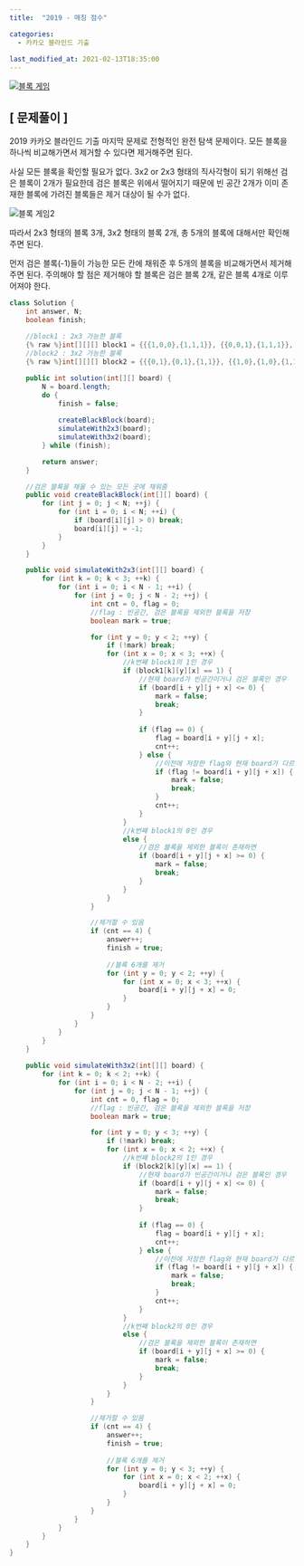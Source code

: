```yaml
---
title:  "2019 - 매칭 점수"

categories:
  - 카카오 블라인드 기출
  
last_modified_at: 2021-02-13T18:35:00
---
```


[![블록 게임](https://user-images.githubusercontent.com/53072057/107844231-090abf80-6e15-11eb-95c4-4d6d372d3868.JPG)](https://programmers.co.kr/learn/courses/30/lessons/42894#)  

<h2>[ 문제풀이 ]</h2>  
2019 카카오 블라인드 기출 마지막 문제로 전형적인 완전 탐색 문제이다. 모든 블록을 하나씩 비교해가면서 제거할 수 있다면 제거해주면 된다.  

사실 모든 블록을 확인할 필요가 없다. 3x2 or 2x3 형태의 직사각형이 되기 위해선 검은 블록이 2개가 필요한데 검은 블록은 위에서 떨어지기 때문에 빈 공간 2개가 이미 존재한 블록에 가려진 블록들은 제거 대상이 될 수가 없다.  

![블록 게임2](https://user-images.githubusercontent.com/53072057/107844232-0a3bec80-6e15-11eb-965b-7eacccefa5d1.JPG)  

따라서 2x3 형태의 블록 3개, 3x2 형태의 블록 2개, 총 5개의 블록에 대해서만 확인해주면 된다.  

먼저 검은 블록(-1)들이 가능한 모든 칸에 채워준 후 5개의 블록을 비교해가면서 제거해주면 된다. 주의해야 할 점은 제거해야 할 블록은 검은 블록 2개, 같은 블록 4개로 이루어져야 한다.  

```java
class Solution {
	int answer, N;
	boolean finish;
	
	//block1 : 2x3 가능한 블록
	{% raw %}int[][][] block1 = {{{1,0,0},{1,1,1}}, {{0,0,1},{1,1,1}}, {{0,1,0},{1,1,1}}};{% endraw %}
	//block2 : 3x2 가능한 블록
	{% raw %}int[][][] block2 = {{{0,1},{0,1},{1,1}}, {{1,0},{1,0},{1,1}}};{% endraw %}

	public int solution(int[][] board) {
		N = board.length;
		do {
			finish = false;
			
			createBlackBlock(board);
			simulateWith2x3(board);
			simulateWith3x2(board);
		} while (finish);

		return answer;
	}

	//검은 블록을 채울 수 있는 모든 곳에 채워줌
	public void createBlackBlock(int[][] board) {
		for (int j = 0; j < N; ++j) {
			for (int i = 0; i < N; ++i) {
				if (board[i][j] > 0) break;
				board[i][j] = -1;
			}
		}
	}

	public void simulateWith2x3(int[][] board) {
		for (int k = 0; k < 3; ++k) {
			for (int i = 0; i < N - 1; ++i) {
				for (int j = 0; j < N - 2; ++j) {
					int cnt = 0, flag = 0;
					//flag : 빈공간, 검은 블록을 제외한 블록을 저장
					boolean mark = true;

					for (int y = 0; y < 2; ++y) {
						if (!mark) break;
						for (int x = 0; x < 3; ++x) {
							//k번째 block1의 1인 경우
							if (block1[k][y][x] == 1) {
								//현재 board가 빈공간이거나 검은 블록인 경우
								if (board[i + y][j + x] <= 0) {
									mark = false;
									break;
								}
								
								if (flag == 0) {
									flag = board[i + y][j + x];
									cnt++;
								} else {
									//이전에 저장한 flag와 현재 board가 다르면
									if (flag != board[i + y][j + x]) {
										mark = false;
										break;
									}
									cnt++;
								}
							} 
							//k번째 block1의 0인 경우
							else {
								//검은 블록을 제외한 블록이 존재하면
								if (board[i + y][j + x] >= 0) {
									mark = false;
									break;
								}
							}
						}
					}

					//제거할 수 있음
					if (cnt == 4) {
						answer++;
						finish = true;
						
						//블록 6개를 제거
						for (int y = 0; y < 2; ++y) {
							for (int x = 0; x < 3; ++x) {
								board[i + y][j + x] = 0;
							}
						}
					}
				}
			}
		}
	}
	
	public void simulateWith3x2(int[][] board) {
		for (int k = 0; k < 2; ++k) {
			for (int i = 0; i < N - 2; ++i) {
				for (int j = 0; j < N - 1; ++j) {
					int cnt = 0, flag = 0;
					//flag : 빈공간, 검은 블록을 제외한 블록을 저장
					boolean mark = true;

					for (int y = 0; y < 3; ++y) {
						if (!mark) break;
						for (int x = 0; x < 2; ++x) {
							//k번째 block2의 1인 경우
							if (block2[k][y][x] == 1) {
								//현재 board가 빈공간이거나 검은 블록인 경우
								if (board[i + y][j + x] <= 0) {
									mark = false;
									break;
								}
								
								if (flag == 0) {
									flag = board[i + y][j + x];
									cnt++;
								} else {
									//이전에 저장한 flag와 현재 board가 다르면
									if (flag != board[i + y][j + x]) {
										mark = false;
										break;
									}
									cnt++;
								}
							} 
							//k번째 block2의 0인 경우
							else {
								//검은 블록을 제외한 블록이 존재하면
								if (board[i + y][j + x] >= 0) {
									mark = false;
									break;
								}
							}
						}
					}

					//제거할 수 있음
					if (cnt == 4) {
						answer++;
						finish = true;
						
						//블록 6개를 제거
						for (int y = 0; y < 3; ++y) {
							for (int x = 0; x < 2; ++x) {
								board[i + y][j + x] = 0;
							}
						}
					}
				}
			}
		}
	}
}
```